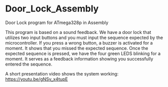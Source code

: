 # Door_Lock_Assembly

Door Lock program for ATmega328p in Assembly

This program is based on a sound feedback. We have a door lock that utilizes two input buttons and you must input
the sequence expected by the microcontroller. If you press a wrong button, a buzzer is activated for a moment. It shows
that you missed the expected sequence. Once the expected sequence is pressed, we have the four green LEDS blinking for a
moment. It serves as a feedback information showing you successfully entered the sequence.

A short presentation video shows the system working:
https://youtu.be/gNSv_x4tupE
